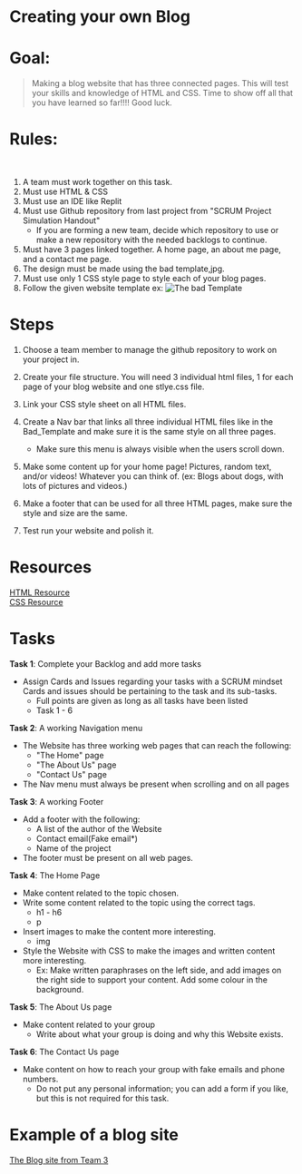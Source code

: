 # Creating your own Blog

# Goal:
  
> Making a blog website that has three connected pages. This will test your skills and knowledge of HTML and CSS. Time to show off all that you have learned so far!!!! Good luck. 

# Rules: 
<br>

  1. A team must work together on this task.
  2. Must use HTML & CSS
  4. Must use an IDE like Replit
  5. Must use Github repository from last project from "SCRUM Project Simulation Handout"
     -  If you are forming a new team, decide which repository to use or make a new repository with the needed backlogs to continue.
  7. Must have 3 pages linked together. A home page, an about me page, and a contact me page.
  8. The design must be made using the bad template,jpg.
  9. Must use only 1 CSS style page to style each of your blog pages. 
  10. Follow the given website template
    ex: <img title="Template" alt="The bad Template" src="https://replit.com/@software-engineer/TIFC2DEV-AD-07#Pic/Bad_Template.jpg">

# Steps

  1. Choose a team member to manage the github repository to work on your project in.  

  2. Create your file structure. You will need 3 individual html files, 1 for each page of your blog website and one stlye.css file. 

  3. Link your CSS style sheet on all HTML files.

  4. Create a Nav bar that links all three individual HTML files like in the Bad_Template and make sure it is the same style on all three pages.
     - Make sure this menu is always visible when the users scroll down.

  5. Make some content up for your home page! Pictures, random text, and/or videos! Whatever you can think of.
  (ex: Blogs about dogs, with lots of pictures and videos.)
  
  6. Make a footer that can be used for all three HTML pages, make sure the style and size are the same.

  7. Test run your website and polish it.

# Resources

<a href="http://html.net/tutorials/html/">HTML Resource</a> <br>
<a href="https://medium.com/level-up-web/100-css-resources-for-web-designers-and-developers-c060bed7a362">CSS Resource</a> <br>

# Tasks


**Task 1**: Complete your Backlog and add more tasks
- Assign Cards and Issues regarding your tasks with a SCRUM mindset
Cards and issues should be pertaining to the task and its sub-tasks.
  - Full points are given as long as all tasks have been listed
  - Task 1 - 6

**Task 2**: A working Navigation menu
- The Website has three working web pages that can reach the following:
  - "The Home" page
  - "The About Us" page
  - "Contact Us" page
- The Nav menu must always be present when scrolling and on all pages

**Task 3**: A working Footer
- Add a footer with the following:
  - A list of the author of the Website
  - Contact email(Fake email*)
  - Name of the project
- The footer must be present on all web pages.

**Task 4**: The Home Page
- Make content related to the topic chosen.
- Write some content related to the topic using the correct tags.
  - h1 - h6
  - p
- Insert images to make the content more interesting.
  - img
- Style the Website with CSS to make the images and written content more interesting.
  - Ex: Make written paraphrases on the left side, and add images on the right side to support your content. Add some colour in the background.

**Task 5**: The About Us page
- Make content related to your group
  - Write about what your group is doing and why this Website exists.

**Task 6**: The Contact Us page
- Make content on how to reach your group with fake emails and phone numbers.
  - Do not put any personal information; you can add a form if you like, but this is not required for this task.


# Example of a blog site
[The Blog site from Team 3](https://replit.com/@software-engineer/AD-07-2-The-blog-Site-Example)